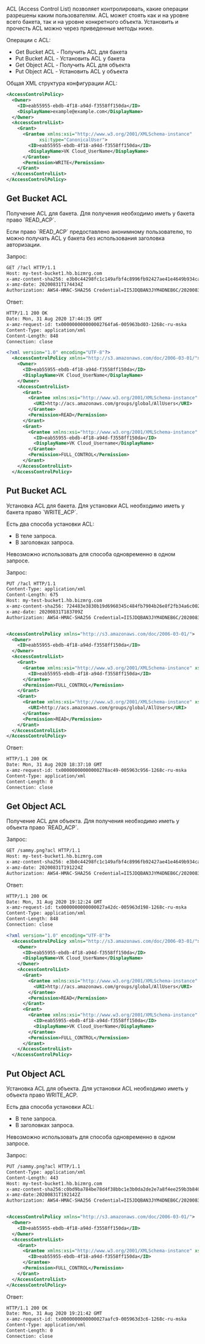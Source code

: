 ACL (Access Control List) позволяет контролировать, какие операции разрешены каким пользователям. ACL может стоять как и на уровне всего бакета, так и на уровне конкретного объекта. Установить и прочесть ACL можно через приведенные методы ниже.

Операции с ACL:

- Get Bucket ACL - Получить ACL для бакета
- Put Bucket ACL - Установить ACL у бакета
- Get Object ACL - Получить ACL для объекта
- Put Object ACL - Установить ACL у объекта

Общая XML структура конфигурации ACL:

```xml
<AccessControlPolicy>
  <Owner>
    <ID>eab55955-ebdb-4f18-a94d-f3558ff150da</ID>
    <DisplayName>example@example.com</DisplayName>
  </Owner>
  <AccessControlList>
    <Grant>
      <Grantee xmlns:xsi="http://www.w3.org/2001/XMLSchema-instance"
            xsi:type="CanonicalUser">
        <ID>eab55955-ebdb-4f18-a94d-f3558ff150da</ID>
        <DisplayName>VK Cloud_UserName</DisplayName>
      </Grantee>
      <Permission>WRITE</Permission>
    </Grant>
  </AccessControlList>
</AccessControlPolicy>
```

## Get Bucket ACL

Получение ACL для бакета. Для получения необходимо иметь у бакета право \`READ_ACP\`.

Если право \`READ_ACP\` предоставлено анонимному пользователю, то можно получать ACL у бакета без использования заголовка авторизации.

Запрос:

```xml
GET /?acl HTTP/1.1
Host: my-test-bucket1.hb.bizmrg.com
x-amz-content-sha256: e3b0c44298fc1c149afbf4c8996fb92427ae41e4649b934ca495991b7852b855
x-amz-date: 20200831T174434Z
Authorization: AWS4-HMAC-SHA256 Credential=II5JDQBAN3JYM4DNEB6C/20200831/ru-msk/s3/aws4_request,SignedHeaders=host;x-amz-content-sha256;x-amz-date,Signature=71dfa4666fb740d40d05307a29321c65cc620cdb17e8a9cb83d4f0e1b1b9d236
```

Ответ:

```xml
HTTP/1.1 200 OK
Date: Mon, 31 Aug 2020 17:44:35 GMT
x-amz-request-id: tx000000000000002764fa6-005963bd03-1268c-ru-mska
Content-Type: application/xml
Content-Length: 848
Connection: close

<?xml version="1.0" encoding="UTF-8"?>
  <AccessControlPolicy xmlns="http://s3.amazonaws.com/doc/2006-03-01/">
    <Owner>
      <ID>eab55955-ebdb-4f18-a94d-f3558ff150da</ID>
      <DisplayName>VK Cloud_UserName</DisplayName>
    </Owner>
    <AccessControlList>
      <Grant>
        <Grantee xmlns:xsi="http://www.w3.org/2001/XMLSchema-instance" xsi:type="Group">
          <URI>http://acs.amazonaws.com/groups/global/AllUsers</URI>
        </Grantee>
        <Permission>READ</Permission>
      </Grant>
      <Grant>
        <Grantee xmlns:xsi="http://www.w3.org/2001/XMLSchema-instance" xsi:type="CanonicalUser">
          <ID>eab55955-ebdb-4f18-a94d-f3558ff150da</ID>
          <DisplayName>VK Cloud_Username</DisplayName>
        </Grantee>
        <Permission>FULL_CONTROL</Permission>
      </Grant>
    </AccessControlList>
  </AccessControlPolicy>
```

## Put Bucket ACL

Установка ACL для бакета. Для установки ACL необходимо иметь у бакета право \`WRITE_ACP\`.

Есть два способа установки ACL:

- В теле запроса.
- В заголовках запроса.

Невозможно использовать для способа одновременно в одном запросе.

Запрос:

```xml
PUT /?acl HTTP/1.1
Content-Type: application/xml
Content-Length: 675
Host: my-test-bucket1.hb.bizmrg.com
x-amz-content-sha256: 724483e3830b19d6960345c484fb7904b26e8f2fb34a6c002fa779353b68c8d8
x-amz-date: 20200831T183709Z
Authorization: AWS4-HMAC-SHA256 Credential=II5JDQBAN3JYM4DNEB6C/20200831/ru-msk/s3/aws4_request,SignedHeaders=content-type;host;x-amz-content-sha256;x-amz-date,Signature=1cf3f7771a4086375e5b6597026db6d55d84fbc86e3c3a86ec420ea9123e3163


<AccessControlPolicy xmlns="http://s3.amazonaws.com/doc/2006-03-01/">
  <Owner>
    <ID>eab55955-ebdb-4f18-a94d-f3558ff150da</ID>
  </Owner>
  <AccessControlList>
    <Grant>
      <Grantee xmlns:xsi="http://www.w3.org/2001/XMLSchema-instance" xsi:type="CanonicalUser">
        <ID>eab55955-ebdb-4f18-a94d-f3558ff150da</ID>
      </Grantee>
      <Permission>FULL_CONTROL</Permission>
    </Grant>
    <Grant>
      <Grantee xmlns:xsi="http://www.w3.org/2001/XMLSchema-instance" xsi:type="Group">
        <URI>http://acs.amazonaws.com/groups/global/AllUsers</URI>
      </Grantee>
      <Permission>READ</Permission>
    </Grant>
  </AccessControlList>
</AccessControlPolicy>
```

Ответ:

```xml
HTTP/1.1 200 OK
Date: Mon, 31 Aug 2020 18:37:10 GMT
x-amz-request-id: tx00000000000000278ac49-005963c956-1268c-ru-mska
Content-Type: application/xml
Content-Length: 0
Connection: close
```

## Get Object ACL

Получение ACL для объекта. Для получения необходимо иметь у объекта право \`READ_ACP\`.

Запрос:

```xml
GET /sammy.png?acl HTTP/1.1
Host: my-test-bucket1.hb.bizmrg.com
x-amz-content-sha256: e3b0c44298fc1c149afbf4c8996fb92427ae41e4649b934ca495991b7852b855
x-amz-date: 20200831T191224Z
Authorization: AWS4-HMAC-SHA256 Credential=II5JDQBAN3JYM4DNEB6C/20200831/ru-msk/s3/aws4_request,SignedHeaders=host;x-amz-content-sha256;x-amz-date,Signature=950e133849cd19d626291fd2937d927957cf3e97a36707d30d51a9b61ac08a8e
```

Ответ:

```xml
HTTP/1.1 200 OK
Date: Mon, 31 Aug 2020 19:12:24 GMT
x-amz-request-id: tx0000000000000027a42dc-005963d198-1268c-ru-mska
Content-Type: application/xml
Content-Length: 848
Connection: close

<?xml version="1.0" encoding="UTF-8"?>
  <AccessControlPolicy xmlns="http://s3.amazonaws.com/doc/2006-03-01/">
    <Owner>
      <ID>eab55955-ebdb-4f18-a94d-f3558ff150da</ID>
      <DisplayName>VK Cloud_UserName</DisplayName>
    </Owner>
    <AccessControlList>
      <Grant>
        <Grantee xmlns:xsi="http://www.w3.org/2001/XMLSchema-instance" xsi:type="Group">
          <URI>http://acs.amazonaws.com/groups/global/AllUsers</URI>
        </Grantee>
        <Permission>READ</Permission>
      </Grant>
      <Grant>
        <Grantee xmlns:xsi="http://www.w3.org/2001/XMLSchema-instance" xsi:type="CanonicalUser">
          <ID>eab55955-ebdb-4f18-a94d-f3558ff150da</ID>
          <DisplayName>VK Cloud_UserName</DisplayName>
        </Grantee>
        <Permission>FULL_CONTROL</Permission>
      </Grant>
    </AccessControlList>
  </AccessControlPolicy>
```

## Put Object ACL

Установка ACL для объекта. Для установки ACL необходимо иметь у объекта право WRITE_ACP.

Есть два способа установки ACL:

- В теле запроса.
- В заголовках запроса.

Невозможно использовать для способа одновременно в одном запросе.

Запрос:

```xml
PUT /sammy.png?acl HTTP/1.1
Сontent-Type: application/xml
Content-Length: 443
Host: my-test-bucket1.hb.bizmrg.com
x-amz-content-sha256:c0bd9ba784be78d4f38bbc1e3b0da2de2e7a8f4ee259b3b840369cf00a78dad2
x-amz-date:20200831T192142Z
Authorization: AWS4-HMAC-SHA256 Credential=II5JDQBAN3JYM4DNEB6C/20200831/ru-msk/s3/aws4_request,SignedHeaders=content-type;host;x-amz-content-sha256;x-amz-date,Signature=dfeeb2386f76b29097adadb35ac15f7d5f244f18cc95f082b0ac6d14ced48b10


<AccessControlPolicy xmlns="http://s3.amazonaws.com/doc/2006-03-01/">
  <Owner>
    <ID>eab55955-ebdb-4f18-a94d-f3558ff150da</ID>
  </Owner>
  <AccessControlList>
    <Grant>
      <Grantee xmlns:xsi="http://www.w3.org/2001/XMLSchema-instance" xsi:type="CanonicalUser">
        <ID>eab55955-ebdb-4f18-a94d-f3558ff150da</ID>
      </Grantee>
      <Permission>FULL_CONTROL</Permission>
    </Grant>
  </AccessControlList>
</AccessControlPolicy>
```

Ответ:

```xml
HTTP/1.1 200 OK
Date: Mon, 31 Aug 2020 19:21:42 GMT
x-amz-request-id: tx0000000000000027aafc9-005963d3c6-1268c-ru-mska
Content-Type: application/xml
Content-Length: 0
Connection: close
```
